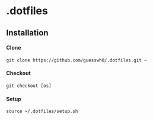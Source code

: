 # .dotfiles

## Installation

#### Clone

    git clone https://github.com/guesswh0/.dotfiles.git ~
    
#### Checkout

	git checkout [os]

#### Setup

    source ~/.dotfiles/setup.sh

